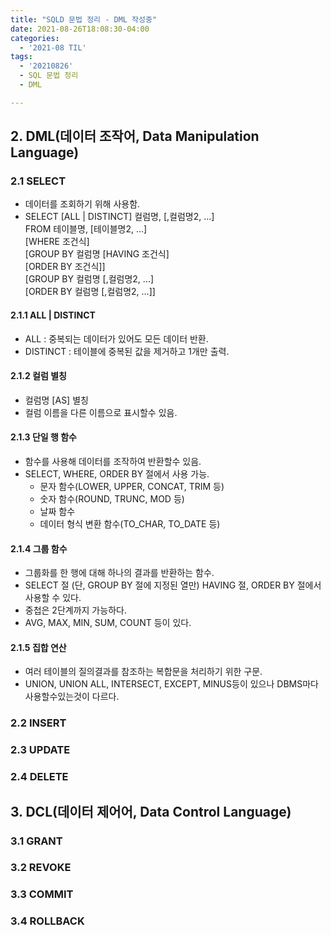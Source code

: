 ```yaml
---
title: "SQLD 문법 정리 - DML 작성중"
date: 2021-08-26T18:08:30-04:00
categories:
  - '2021-08 TIL'
tags:
  - '20210826'
  - SQL 문법 정리
  - DML

---
```



## 2. DML(데이터 조작어, Data Manipulation Language)

### 2.1 SELECT
* 데이터를 조회하기 위해 사용함. 
* SELECT [ALL | DISTINCT] 컬럼명, [,컬럼명2, ...]  
FROM 테이블명, [테이블명2, ...]  
[WHERE 조건식]  
[GROUP BY 컬럼명 [HAVING 조건식]  
[ORDER BY 조건식]]  
[GROUP BY 컬럼명 [,컬럼명2, ...]  
[ORDER BY 컬럼명 [,컬럼명2, ...]]

#### 2.1.1 ALL | DISTINCT
* ALL : 중복되는 데이터가 있어도 모든 데이터 반환.
* DISTINCT : 테이블에 중복된 값을 제거하고 1개만 출력.

#### 2.1.2 컬럼 별칭
* 컬럼명 [AS] 별칭
* 컬럼 이름을 다른 이름으로 표시할수 있음.

#### 2.1.3 단일 행 함수
* 함수를 사용해 데이터를 조작하여 반환할수 있음.
* SELECT, WHERE, ORDER BY 절에서 사용 가능.
  * 문자 함수(LOWER, UPPER, CONCAT, TRIM 등)
  * 숫자 함수(ROUND, TRUNC, MOD 등)
  * 날짜 함수
  * 데이터 형식 변환 함수(TO_CHAR, TO_DATE 등)

#### 2.1.4 그룹 함수
* 그룹화를 한 행에 대해 하나의 결과를 반환하는 함수. 
* SELECT 절 (단, GROUP BY 절에 지정된 열만) HAVING 절, ORDER BY 절에서 사용할 수 있다.
* 중첩은 2단계까지 가능하다.
* AVG, MAX, MIN, SUM, COUNT 등이 있다.

#### 2.1.5 집합 연산
* 여러 테이블의 질의결과를 참조하는 복합문을 처리하기 위한 구문.
* UNION, UNION ALL, INTERSECT, EXCEPT, MINUS등이 있으나 DBMS마다 사용할수있는것이 다르다.

### 2.2 INSERT

### 2.3 UPDATE

### 2.4 DELETE


## 3. DCL(데이터 제어어, Data Control Language)

### 3.1 GRANT
### 3.2 REVOKE
### 3.3 COMMIT
### 3.4 ROLLBACK


